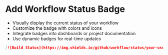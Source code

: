 # Add Workflow Status Badge

- Visually display the current status of your workflow
- Customize the badge with colors and icons
- Integrate badges into dashboards or project documentation
- Use dynamic badges for real-time updates

```md
[![Build Status](https://img.shields.io/github/workflow/status/your-username/your-repository/build/master)](https://github.com/your-username/your-repository/actions)
```

